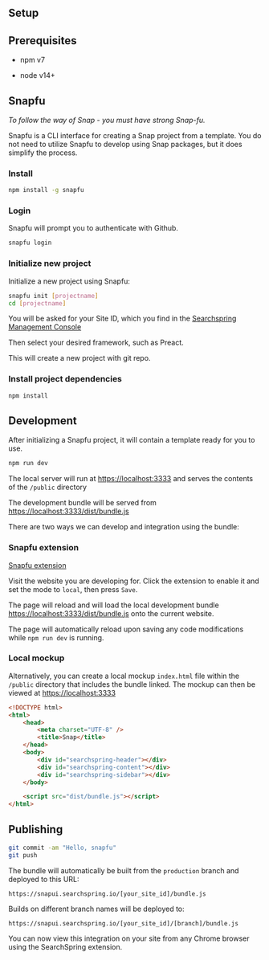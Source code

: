 ## Setup


## Prerequisites

- npm v7

- node v14+

## Snapfu

_To follow the way of Snap - you must have strong Snap-fu._

Snapfu is a CLI interface for creating a Snap project from a template. You do not need to utilize Snapfu to develop using Snap packages, but it does simplify the process.

### Install

```sh
npm install -g snapfu
```


### Login

Snapfu will prompt you to authenticate with Github.

```sh
snapfu login
```

### Initialize new project

Initialize a new project using Snapfu:

```sh
snapfu init [projectname]
cd [projectname]
```

You will be asked for your Site ID, which you find in the [Searchspring Management Console](https://manage.searchspring.net)

Then select your desired framework, such as Preact. 

This will create a new project with git repo.

### Install project dependencies

```sh
npm install
```

## Development

After initializing a Snapfu project, it will contain a template ready for you to use. 

```sh
npm run dev
```

The local server will run at [https://localhost:3333](https://localhost:3333) and serves the contents of the `/public` directory

The development bundle will be served from [https://localhost:3333/dist/bundle.js](https://localhost:3333/dist/bundle.js)

There are two ways we can develop and integration using the bundle:

### Snapfu extension 

[Snapfu extension](https://github.com/searchspring/snapfu-extension-chrome)

Visit the website you are developing for. Click the extension to enable it and set the mode to `local`, then press `Save`.

The page will reload and will load the local development bundle [https://localhost:3333/dist/bundle.js](https://localhost:3333/dist/bundle.js) onto the current website.

The page will automatically reload upon saving any code modifications while `npm run dev` is running.

### Local mockup

Alternatively, you can create a local mockup `index.html` file within the `/public` directory that includes the bundle linked. The mockup can then be viewed at [https://localhost:3333](https://localhost:3333)

```html
<!DOCTYPE html>
<html>
	<head>
		<meta charset="UTF-8" />
		<title>Snap</title>
	</head>
	<body>
		<div id="searchspring-header"></div>
		<div id="searchspring-content"></div>
		<div id="searchspring-sidebar"></div>
	</body>

	<script src="dist/bundle.js"></script>
</html>
```

## Publishing

```sh
git commit -am "Hello, snapfu"
git push
```

The bundle will automatically be built from the `production` branch and deployed to this URL:

`https://snapui.searchspring.io/[your_site_id]/bundle.js`

Builds on different branch names will be deployed to:

`https://snapui.searchspring.io/[your_site_id]/[branch]/bundle.js`

You can now view this integration on your site from any Chrome browser using the SearchSpring extension.